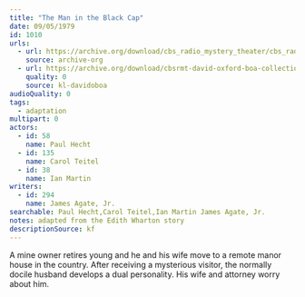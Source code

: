 ```yaml
---
title: "The Man in the Black Cap"
date: 09/05/1979
id: 1010
urls: 
  - url: https://archive.org/download/cbs_radio_mystery_theater/cbs_radio_mystery_theater-1001-1050.zip/cbs_radio_mystery_theater-1001-1050%2Fcbsrmt_1010_the_man_in_the_black_cap.mp3
    source: archive-org
  - url: https://archive.org/download/cbsrmt-david-oxford-boa-collection/CBSRMT-790905-1010-The-Man-in-the-Black-Cap-(128-48)_WBBM-JE-{BoA}.mp3
    quality: 0
    source: kl-davidoboa
audioQuality: 0
tags: 
  - adaptation
multipart: 0
actors:  
  - id: 58
    name: Paul Hecht  
  - id: 135
    name: Carol Teitel  
  - id: 38
    name: Ian Martin
writers:  
  - id: 294
    name: James Agate, Jr.
searchable: Paul Hecht,Carol Teitel,Ian Martin James Agate, Jr.
notes: adapted from the Edith Wharton story
descriptionSource: kf
---
```

A mine owner retires young and he and his wife move to a remote manor house in the country. After receiving a mysterious visitor, the normally docile husband develops a dual personality. His wife and attorney worry about him.